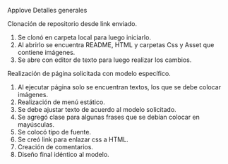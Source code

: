 ﻿Applove  Detalles generales

Clonación de repositorio desde link enviado.
1.	Se clonó en carpeta local para luego iniciarlo.
2.	Al abrirlo se encuentra README, HTML y carpetas Css y Asset que contiene imágenes.
3.	Se abre con editor de texto para luego realizar los cambios.

Realización de página solicitada con modelo específico.

1.	Al ejecutar página solo se encuentran textos, los que se debe colocar imágenes.
2.	Realización de menú estático.
3.	Se debe ajustar texto de acuerdo al modelo solicitado.
4.	Se agregó clase para algunas frases que se debían colocar en mayúsculas.
5.	Se colocó tipo de fuente.
6.	Se creó link para enlazar css a HTML.
7.	Creación de comentarios.
8.	Diseño final idéntico al modelo.


